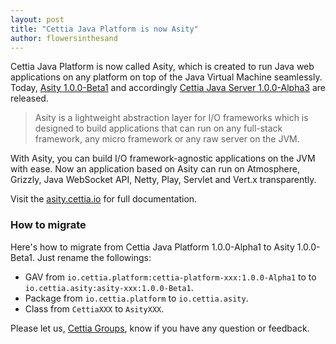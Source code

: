 ```yaml
---
layout: post
title: "Cettia Java Platform is now Asity"
author: flowersinthesand
---
```


Cettia Java Platform is now called Asity, which is created to run Java web applications on any platform on top of the Java Virtual Machine seamlessly. Today, [Asity 1.0.0-Beta1](http://asity.cettia.io/1.0.0-Beta1) and accordingly [Cettia Java Server 1.0.0-Alpha3](http://cettia.io/projects/cettia-java-server/1.0.0-Alpha3) are released.

> Asity is a lightweight abstraction layer for I/O frameworks which is designed to build applications that can run on any full-stack framework, any micro framework or any raw server on the JVM.

With Asity, you can build I/O framework-agnostic applications on the JVM with ease. Now an application based on Asity can run on Atmosphere, Grizzly, Java WebSocket API, Netty, Play, Servlet and Vert.x transparently.

Visit the [asity.cettia.io](http://asity.cettia.io) for full documentation.

### How to migrate

Here's how to migrate from Cettia Java Platform 1.0.0-Alpha1 to Asity 1.0.0-Beta1. Just rename the followings:

* GAV from `io.cettia.platform:cettia-platform-xxx:1.0.0-Alpha1` to to `io.cettia.asity:asity-xxx:1.0.0-Beta1`.
* Package from `io.cettia.platform` to `io.cettia.asity`.
* Class from `CettiaXXX` to `AsityXXX`.

Please let us, [Cettia Groups](http://groups.google.com/group/cettia), know if you have any question or feedback.
